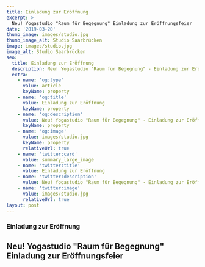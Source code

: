 ```yaml
---
title: Einladung zur Eröffnung
excerpt: >-
  Neu! Yogastudio "Raum für Begegnung" Einladung zur Eröffnungsfeier
date: '2019-03-20'
thumb_image: images/studio.jpg
thumb_image_alt: Studio Saarbrücken
image: images/studio.jpg
image_alt: Studio Saarbrücken
seo:
  title: Einladung zur Eröffnung
  description: Neu! Yogastudio "Raum für Begegnung" - Einladung zur Eröffnungsfeier
  extra:
    - name: 'og:type'
      value: article
      keyName: property
    - name: 'og:title'
      value: Einladung zur Eröffnung
      keyName: property
    - name: 'og:description'
      value: Neu! Yogastudio "Raum für Begegnung" - Einladung zur Eröffnungsfeier
      keyName: property
    - name: 'og:image'
      value: images/studio.jpg
      keyName: property
      relativeUrl: true
    - name: 'twitter:card'
      value: summary_large_image
    - name: 'twitter:title'
      value: Einladung zur Eröffnung
    - name: 'twitter:description'
      value: Neu! Yogastudio "Raum für Begegnung" - Einladung zur Eröffnungsfeier
    - name: 'twitter:image'
      value: images/studio.jpg
      relativeUrl: true
layout: post
---
```


### Einladung zur Eröffnung
## Neu! Yogastudio "Raum für Begegnung" Einladung zur Eröffnungsfeier
